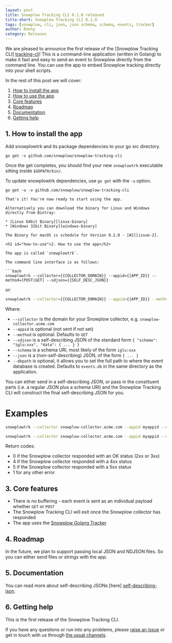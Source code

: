 ```yaml
---
layout: post
title: Snowplow Tracking CLI 0.1.0 released
title-short: Snowplow Tracking CLI 0.1.0
tags: [snowplow, cli, json, json schema, schema, events, tracker]
author: Ronny
category: Releases
---
```


We are pleased to announce the first release of the [Snowplow Tracking CLI] [tracking-cli]! This is a command-line application (written in Golang) to make it fast and easy to send an event to Snowplow directly from the command line. You can use the app to embed Snowplow tracking directly into your shell scripts.

In the rest of this post we will cover:

1. [How to install the app](/blog/2016/08/04/snowplow-tracking-cli-0.1.0-released/#how-to-install)
2. [How to use the app](/blog/2016/08/04/snowplow-tracking-cli-0.1.0-released/#how-to-use)
3. [Core features](/blog/2016/08/04/snowplow-tracking-cli-0.1.0-released/#features)
4. [Roadmap](/blog/2016/08/04/snowplow-tracking-cli-0.1.0-released/#roadmap)
5. [Documentation](/blog/2016/08/04/snowplow-tracking-cli-0.1.0-released/#documentation)
6. [Getting help](/blog/2016/08/04/snowplow-tracking-cli-0.1.0-released/#help)

<!--more-->

<h2 id="how-to-install">1. How to install the app</h2>

Add snowplowtrk and its package dependencies to your go src directory.

```
go get -v github.com/snowplow/snowplow-tracking-cli
```

Once the get completes, you should find your new `snowplowtrk` executable sitting inside `$GOPATH/bin/`.

To update snowplowtrk dependencies, use `go get` with the `-u` option.

```
go get -u -v github.com/snowplow/snowplow-tracking-cli

That's it! You're now ready to start using the app.

Alternatively you can download the binary for Linux and Windows directly from Bintray:

* [Linux 64bit Binary][linux-binary]
* [Windows 32bit Binary][windows-binary]

The Binary for macOS is schedule for Version 0.2.0 - [#2][issue-2].

<h2 id="how-to-use">2. How to use the app</h2>

The app is called `snowplowtrk`.

The command line interface is as follows:

```bash
snowplowtrk --collector={{COLLECTOR_DOMAIN}} --appid={{APP_ID}} --method=[POST|GET] --sdjson={{SELF_DESC_JSON}}
```
    
or:

```bash
snowplowtrk --collector={{COLLECTOR_DOMAIN}} --appid={{APP_ID}} --method=[POST|GET] --schema={{SCHEMA_URI}} --json={{JSON}}
```

Where:

* `--collector` is the domain for your Snowplow collector, e.g. `snowplow-collector.acme.com`
* `--appid` is optional (not sent if not set)
* `--method` is optional. Defaults to `GET`
* `--sdjson` is a self-describing JSON of the standard form `{ "schema": "iglu:xxx", "data": { ... } }`
* `--schema` is a schema URI, most likely of the form `iglu:xxx`
* `--json` is a (non-self-describing) JSON, of the form `{ ... }`
* `--dbpath` is optional, it allows you to set the full path to where the event database is created. Defaults to `events.db` in the same directory as the application.

You can either send in a self-describing JSON, or pass in the constituent parts (i.e. a regular JSON plus a schema URI) and the Snowplow Tracking CLI will construct the final self-describing JSON for you.

# Examples
```bash
snowplowtrk --collector snowplow-collector.acme.com --appid myappid --method POST --schema iglu:com.snowplowanalytics.snowplow/event/jsonschema/1-0-0 --json "{\"hello\":\"world\"}" 
```

```bash
snowplowtrk --collector snowplow-collector.acme.com --appid myappid --method POST --sdjson "{\"schema\":\"iglu:com.snowplowanalytics.snowplow/event/jsonschema/1-0-0\", \"data\":{\"hello\":\"world\"}}"
```

Return codes:

* 0 if the Snowplow collector responded with an OK status (2xx or 3xx)
* 4 if the Snowplow collector responded with a 4xx status
* 5 if the Snowplow collector responded with a 5xx status
* 1 for any other error

<h2 id="features">3. Core features</h2>

* There is no buffering - each event is sent as an individual payload whether `GET` or `POST`
* The Snowplow Tracking CLI will exit once the Snowplow collector has responded
* The app uses the [Snowplow Golang Tracker][golang-tracker]

<h2 id="roadmap">4. Roadmap</h2>

In the future, we plan to support passing local JSON and NDJSON files. So you can either send files or strings with the app.

<h2 id="documentation">5. Documentation</h2>

You can read more about self-describing JSONs [here] [self-describing-json].

<h2 id="help">6. Getting help</h2>

This is the first release of the Snowplow Tracking CLI.

If you have any questions or run into any problems, please [raise an issue][tracking-cli-issues] or get in touch with us through [the usual channels][talk-to-us].

[tracking-cli]: https://github.com/snowplow/snowplow-tracking-cli
[tracking-cli-issues]: https://github.com/snowplow/snowplow-tracking-cli/issues
[talk-to-us]: https://github.com/snowplow/snowplow/wiki/Talk-to-us
[golang-tracker]: https://github.com/snowplow/snowplow-golang-tracker 
[self-describing-json]: http://snowplowanalytics.com/blog/2014/05/15/introducing-self-describing-jsons/
[linux-binary]: https://bintray.com/snowplow/snowplow-generic/download_file?file_path=snowplow_tracking_cli_0.1.0_linux_amd64.zip
[windows-binary]: https://bintray.com/snowplow/snowplow-generic/download_file?file_path=snowplow_tracking_cli_0.1.0_windows_386.zip
[issue-2]: https://github.com/snowplow/snowplow-tracking-cli/issues/2
